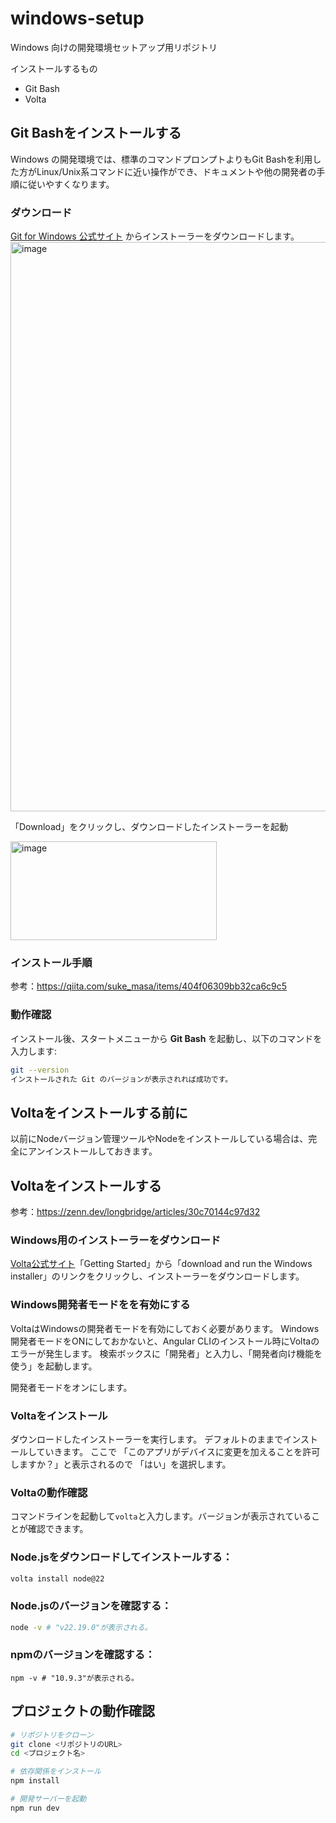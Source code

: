 # windows-setup
Windows 向けの開発環境セットアップ用リポジトリ

インストールするもの
- Git Bash
- Volta

## Git Bashをインストールする
Windows の開発環境では、標準のコマンドプロンプトよりもGit Bashを利用した方がLinux/Unix系コマンドに近い操作ができ、ドキュメントや他の開発者の手順に従いやすくなります。

### ダウンロード
[Git for Windows 公式サイト](https://gitforwindows.org/) からインストーラーをダウンロードします。
<img width="1899" height="911" alt="image" src="https://github.com/user-attachments/assets/fa4c08d3-2cef-4bca-94ac-a2925962d537" />

「Download」をクリックし、ダウンロードしたインストーラーを起動

<img width="330" height="158" alt="image" src="https://github.com/user-attachments/assets/51135cad-27d1-4283-8198-d2e85f735d93" />

### インストール手順
参考：https://qiita.com/suke_masa/items/404f06309bb32ca6c9c5

### 動作確認
インストール後、スタートメニューから **Git Bash** を起動し、以下のコマンドを入力します:
```bash
git --version
インストールされた Git のバージョンが表示されれば成功です。
```

## Voltaをインストールする前に
以前にNodeバージョン管理ツールやNodeをインストールしている場合は、完全にアンインストールしておきます。

## Voltaをインストールする
参考：https://zenn.dev/longbridge/articles/30c70144c97d32

### Windows用のインストーラーをダウンロード
[Volta公式サイト](https://volta.sh/)「Getting Started」から「download and run the Windows installer」のリンクをクリックし、インストーラーをダウンロードします。

### Windows開発者モードをを有効にする
VoltaはWindowsの開発者モードを有効にしておく必要があります。
Windows開発者モードをONにしておかないと、Angular CLIのインストール時にVoltaのエラーが発生します。
検索ボックスに「開発者」と入力し、「開発者向け機能を使う」を起動します。

開発者モードをオンにします。

### Voltaをインストール
ダウンロードしたインストーラーを実行します。
デフォルトのままでインストールしていきます。
ここで
「このアプリがデバイスに変更を加えることを許可しますか？」と表示されるので
「はい」を選択します。

### Voltaの動作確認
コマンドラインを起動して`volta`と入力します。バージョンが表示されていることが確認できます。

### Node.jsをダウンロードしてインストールする：
```bash
volta install node@22
```

### Node.jsのバージョンを確認する：
```bash
node -v # "v22.19.0"が表示される。
```

### npmのバージョンを確認する：
```
npm -v # "10.9.3"が表示される。
```

## プロジェクトの動作確認
```bash
# リポジトリをクローン
git clone <リポジトリのURL>
cd <プロジェクト名>

# 依存関係をインストール
npm install

# 開発サーバーを起動
npm run dev
```

